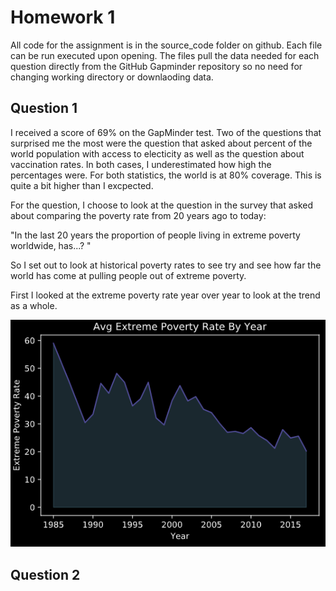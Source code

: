 # Homework 1

All code for the assignment is in the source_code folder on github. Each file can be run executed upon opening. The files pull the data needed for each question directly from the GitHub Gapminder repository so no need for changing working directory or downlaoding data.

## Question 1

I received a score of 69% on the GapMinder test. Two of the questions that surprised me the most were the question that asked about percent of the world population with access to electicity as well as the question about vaccination rates. In both cases, I underestimated how high the percentages were. For both statistics, the world is at 80% coverage. This is quite a bit higher than I excpected. 

For the question, I choose to look at the question in the survey that asked about comparing the poverty rate from 20 years ago to today:

"In the last 20 years the proportion of people living in extreme poverty worldwide, has...? "

So I set out to look at historical poverty rates to see try and see how far the world has come at pulling people out of extreme poverty.

First I looked at the extreme poverty rate year over year to look at the trend as a whole. 


![Screenshot](poverty_rate_by_year.png)



## Question 2


